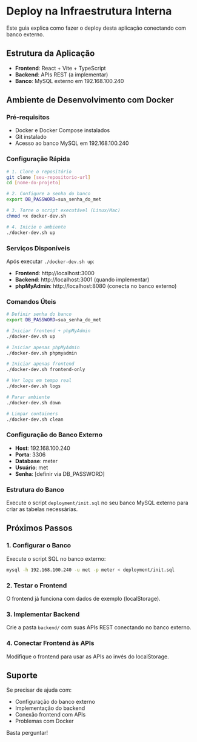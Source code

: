 
# Deploy na Infraestrutura Interna

Este guia explica como fazer o deploy desta aplicação conectando com banco externo.

## Estrutura da Aplicação

- **Frontend**: React + Vite + TypeScript
- **Backend**: APIs REST (a implementar)
- **Banco**: MySQL externo em 192.168.100.240

## Ambiente de Desenvolvimento com Docker

### Pré-requisitos
- Docker e Docker Compose instalados
- Git instalado
- Acesso ao banco MySQL em 192.168.100.240

### Configuração Rápida

```bash
# 1. Clone o repositório
git clone [seu-repositorio-url]
cd [nome-do-projeto]

# 2. Configure a senha do banco
export DB_PASSWORD=sua_senha_do_met

# 3. Torne o script executável (Linux/Mac)
chmod +x docker-dev.sh

# 4. Inicie o ambiente
./docker-dev.sh up
```

### Serviços Disponíveis

Após executar `./docker-dev.sh up`:

- **Frontend**: http://localhost:3000
- **Backend**: http://localhost:3001 (quando implementar)
- **phpMyAdmin**: http://localhost:8080 (conecta no banco externo)

### Comandos Úteis

```bash
# Definir senha do banco
export DB_PASSWORD=sua_senha_do_met

# Iniciar frontend + phpMyAdmin
./docker-dev.sh up

# Iniciar apenas phpMyAdmin
./docker-dev.sh phpmyadmin

# Iniciar apenas frontend
./docker-dev.sh frontend-only

# Ver logs em tempo real
./docker-dev.sh logs

# Parar ambiente
./docker-dev.sh down

# Limpar containers
./docker-dev.sh clean
```

### Configuração do Banco Externo

- **Host**: 192.168.100.240
- **Porta**: 3306
- **Database**: meter
- **Usuário**: met
- **Senha**: [definir via DB_PASSWORD]

### Estrutura do Banco

Execute o script `deployment/init.sql` no seu banco MySQL externo para criar as tabelas necessárias.

## Próximos Passos

### 1. Configurar o Banco
Execute o script SQL no banco externo:
```bash
mysql -h 192.168.100.240 -u met -p meter < deployment/init.sql
```

### 2. Testar o Frontend
O frontend já funciona com dados de exemplo (localStorage).

### 3. Implementar Backend
Crie a pasta `backend/` com suas APIs REST conectando no banco externo.

### 4. Conectar Frontend às APIs
Modifique o frontend para usar as APIs ao invés do localStorage.

## Suporte

Se precisar de ajuda com:
- Configuração do banco externo
- Implementação do backend
- Conexão frontend com APIs
- Problemas com Docker

Basta perguntar!

